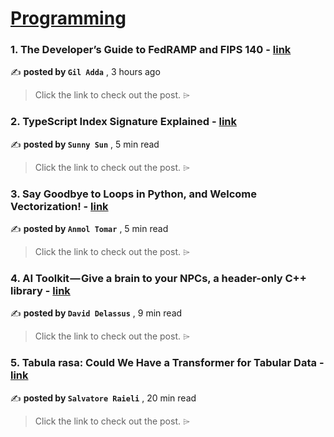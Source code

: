 
<h1><a href=https://medium.com/tag/programming/recommended target="_blank" rel="noopener noreferrer">Programming</a></h1>
<h3>1. The Developer’s Guide to FedRAMP and FIPS 140 - <a href=https://medium.com/cyberark-engineering/the-developers-guide-to-fedramp-and-fips-140-c44cd190a323?source=tag_recommended_feed---------0-84----------programming----------4f9ea172_b42f_432e_a3af_023d226de27f------- target="_blank" rel="noopener noreferrer">link</a></h3>

✍️ **posted by `Gil Adda`** <date> , 3 hours ago</date>

<blockquote>Click the link to check out the post. ⌲</blockquote>

<h3>2. TypeScript Index Signature Explained - <a href=https://medium.com/gitconnected/typescript-index-signature-explained-b040a78a0467?source=tag_recommended_feed---------1-107----------programming----------4f9ea172_b42f_432e_a3af_023d226de27f------- target="_blank" rel="noopener noreferrer">link</a></h3>

✍️ **posted by `Sunny Sun`** <date> , 5 min read</date>

<blockquote>Click the link to check out the post. ⌲</blockquote>

<h3>3. Say Goodbye to Loops in Python, and Welcome Vectorization! - <a href=https://medium.com/codex/say-goodbye-to-loops-in-python-and-welcome-vectorization-e8b0172b9581?source=tag_recommended_feed---------2-85----------programming----------4f9ea172_b42f_432e_a3af_023d226de27f------- target="_blank" rel="noopener noreferrer">link</a></h3>

✍️ **posted by `Anmol Tomar`** <date> , 5 min read</date>

<blockquote>Click the link to check out the post. ⌲</blockquote>

<h3>4. AI Toolkit — Give a brain to your NPCs, a header-only C++ library - <a href=https://medium.com/@david-delassus/ai-toolkit-give-a-brain-to-your-npcs-a-header-only-c-library-02a50ae9faed?source=tag_recommended_feed---------3-84----------programming----------4f9ea172_b42f_432e_a3af_023d226de27f------- target="_blank" rel="noopener noreferrer">link</a></h3>

✍️ **posted by `David Delassus`** <date> , 9 min read</date>

<blockquote>Click the link to check out the post. ⌲</blockquote>

<h3>5. Tabula rasa: Could We Have a Transformer for Tabular Data - <a href=https://medium.com/gitconnected/tabula-rasa-could-we-have-a-transformer-for-tabular-data-9e4b238cde2c?source=tag_recommended_feed---------4-107----------programming----------4f9ea172_b42f_432e_a3af_023d226de27f------- target="_blank" rel="noopener noreferrer">link</a></h3>

✍️ **posted by `Salvatore Raieli`** <date> , 20 min read</date>

<blockquote>Click the link to check out the post. ⌲</blockquote>

